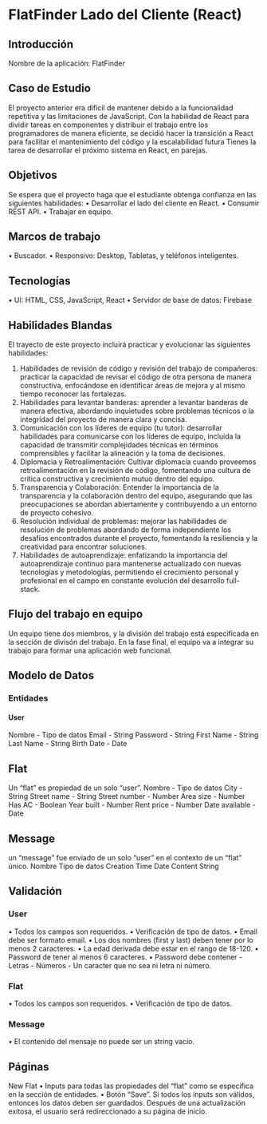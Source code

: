 # FlatFinder Lado del Cliente (React)

## Introducción

Nombre de la aplicación: FlatFinder

## Caso de Estudio

El proyecto anterior era difícil de mantener debido a la funcionalidad repetitiva y las limitaciones de JavaScript. Con la habilidad de React para dividir tareas en componentes y distribuir el trabajo entre los programadores de manera eficiente, se decidió hacer la transición a React para facilitar el mantenimiento del código y la escalabilidad futura Tienes la tarea de desarrollar el próximo sistema en React, en parejas.

## Objetivos

Se espera que el proyecto haga que el estudiante obtenga confianza en las siguientes habilidades:
• Desarrollar el lado del cliente en React.
• Consumir REST API.
• Trabajar en equipo.

## Marcos de trabajo

• Buscador.
• Responsivo: Desktop, Tabletas, y teléfonos inteligentes.

## Tecnologías

• UI: HTML, CSS, JavaScript, React
• Servidor de base de datos: Firebase

## Habilidades Blandas

El trayecto de este proyecto incluirá practicar y evolucionar las siguientes habilidades:

1. Habilidades de revisión de código y revisión del trabajo de compañeros: practicar la capacidad de revisar el código de otra persona de manera constructiva, enfocándose en identificar áreas de mejora y al mismo tiempo reconocer las fortalezas.
2. Habilidades para levantar banderas: aprender a levantar banderas de manera efectiva, abordando inquietudes sobre problemas técnicos o la integridad del proyecto de manera clara y concisa.
3. Comunicación con los líderes de equipo (tu tutor): desarrollar habilidades para comunicarse con los líderes de equipo, incluida la capacidad de transmitir complejidades técnicas en términos comprensibles y facilitar la alineación y la toma de decisiones.
4. Diplomacia y Retroalimentación: Cultivar diplomacia cuando proveemos retroalimentación en la revisión de código, fomentando una cultura de crítica constructiva y crecimiento mutuo dentro del equipo.
5. Transparencia y Colaboración: Entender la importancia de la transparencia y la colaboración dentro del equipo, asegurando que las preocupaciones se abordan abiertamente y contribuyendo a un entorno de proyecto cohesivo.
6. Resolución individual de problemas: mejorar las habilidades de resolución de problemas abordando de forma independiente los desafíos encontrados durante el proyecto, fomentando la resiliencia y la creatividad para encontrar soluciones.
7. Habilidades de autoaprendizaje: enfatizando la importancia del autoaprendizaje continuo para mantenerse actualizado con nuevas tecnologías y metodologías, permitiendo el crecimiento personal y profesional en el campo en constante evolución del desarrollo full-stack.

## Flujo del trabajo en equipo

Un equipo tiene dos miembros, y la división del trabajo está especificada en la sección de divisón del trabajo. En la fase final, el equipo va a integrar su trabajo para formar una aplicación web funcional.

## Modelo de Datos

### Entidades

#### User

Nombre - Tipo de datos
Email - String
Password - String
First Name - String
Last Name - String
Birth Date - Date

## Flat

Un “flat” es propiedad de un solo “user”.
Nombre - Tipo de datos
City - String
Street name - String
Street number - Number
Area size - Number
Has AC - Boolean
Year built - Number
Rent price - Number
Date available - Date

## Message

un “message” fue enviado de un solo “user” en el contexto de un “flat” único.
Nombre Tipo de datos
Creation Time Date
Content String

## Validación

### User

• Todos los campos son requeridos.
• Verificación de tipo de datos.
• Email debe ser formato email.
• Los dos nombres (first y last) deben tener por lo menos 2 caracteres.
• La edad derivada debe estar en el rango de 18-120.
• Password de tener al menos 6 caracteres.
• Password debe contener - Letras - Números - Un caracter que no sea ni letra ni número.

### Flat

• Todos los campos son requeridos.
• Verificación de tipo de datos.

### Message

• El contenido del mensaje no puede ser un string vacío.

## Páginas

New Flat
• Inputs para todas las propiedades del “flat” como se especifica en la sección de
entidades.
• Botón “Save”.
Si todos los inputs son válidos, entonces los datos deben ser guardados. Después de una
actualización exitosa, el usuario será redireccionado a su página de inicio.
